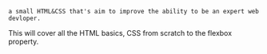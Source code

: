 	a small HTML&CSS that's aim to improve the ability to be an expert web devloper.

This will cover all the HTML basics, CSS from scratch to the flexbox property.
